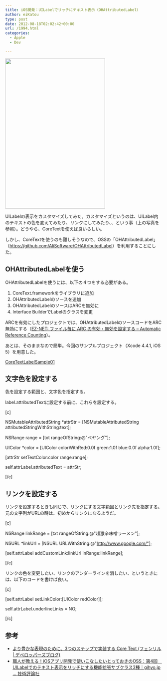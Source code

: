 ```yaml
---
title: iOS開発：UILabelでリッチにテキスト表示（OHAttributedLabel）
author: eiKatou
type: post
date: 2012-08-18T02:02:42+00:00
url: /1994.html
categories:
  - Apple
  - Dev

---
```

[<img src="http://eikatou.net/blog/wp-content/uploads/2012/08/CoreTextLabelSample01.png" alt="" title="CoreTextLabelSample01" width="320" height="480" class="alignnone size-full wp-image-2000" srcset="/uploads/2012/08/CoreTextLabelSample01.png 320w, /uploads/2012/08/CoreTextLabelSample01-200x300.png 200w" sizes="(max-width: 320px) 100vw, 320px" />][1]
  
UILabelの表示をカスタマイズしてみた。カスタマイズというのは、UILabel内のテキストの色を変えてみたり、リンクにしてみたり、、という事（上の写真を参照）。どうやら、CoreTextを使えば良いらしい。

しかし、CoreTextを使うのも難しそうなので、OSSの「OHAttributedLabel」（<https://github.com/AliSoftware/OHAttributedLabel>）を利用することにした。

<!--more-->

## OHAttributedLabelを使う

OHAttributedLabelを使うには、以下の４つをする必要がある。

  1. CoreText.frameworkをライブラリに追加
  2. OHAttributedLabelのソースを追加
  3. OHAttributedLabelのソースはARCを無効に
  4. Interface BuilderでLabelのクラスを変更

ARCを有効にしたプロジェクトでは、OHAttributedLabelのソースコードをARC無効にする（[EZ-NET: ファイル毎に ARC の有効・無効を設定する &#8211; Automatic Reference Counting][2]）。

あとは、そのままなので簡単。今回のサンプルプロジェクト（Xcode 4.4.1, iOS 5）を用意した。
  
[CoreTextLabelSample01][3]

## 文字色を設定する

色を設定する範囲と、文字色を指定する。
  
label.attributedTextに設定する前に、これらを設定する。
  
[c]
  
NSMutableAttributedString *attrStr = [NSMutableAttributedString attributedStringWithString:text];
  
NSRange range = [txt rangeOfString:@"ペヤング"];
  
UIColor *color = [UIColor colorWithRed:0.0f green:1.0f blue:0.0f alpha:1.0f];
  
[attrStr setTextColor:color range:range];
  
self.attrLabel.attributedText = attrStr;
  
[/c]

## リンクを設定する

リンクを設定するときも同じで、リンクにする文字範囲とリンク先を指定する。元の文字列がURLの時は、初めからリンクになるようだ。
  
[c]
  
NSRange linkRange = [txt rangeOfString:@"超激辛味噌ラーメン"];
  
NSURL *linkUrl = [NSURL URLWithString:@"http://www.google.com/"];
  
[self.attrLabel addCustomLink:linkUrl inRange:linkRange];
  
[/c] 

リンクの色を変更したい、リンクのアンダーラインを消したい、というときには、以下のコードを書けば良い。
  
[c]
  
[self.attrLabel setLinkColor:[UIColor redColor]];
  
self.attrLabel.underlineLinks = NO;
  
[/c] 

## 参考

  * [より豊かな表現のために、3つのステップで実装する Core Text (フェンリル | デベロッパーズブログ)][4]
  * [職人が教える！iOSアプリ開発で使いこなしたいとっておきのOSS：第4回　UILabelでのテキスト表示をリッチにする機能拡張サブクラス3種｜gihyo.jp … 技術評論社][5]

 [1]: http://eikatou.net/blog/wp-content/uploads/2012/08/CoreTextLabelSample01.png
 [2]: http://program.station.ez-net.jp/special/objective-c/llvm/arc/enable-file.asp
 [3]: http://eikatou.net/blog/wp-content/uploads/2012/08/CoreTextLabelSample01.zip
 [4]: http://blog.fenrir-inc.com/jp/2011/10/core_text_sample.html
 [5]: http://gihyo.jp/dev/serial/01/ios_oss/0004?page=1
